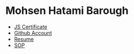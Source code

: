 # Mohsen Hatami Barough

* [JS Certificate](https://www.sololearn.com/Certificate/1024-20725772/jpg)
* [Github Account](https://github.com/mohsenhatami96)
* [Resume](https://mohsenhatami.com)
* [SOP](#)